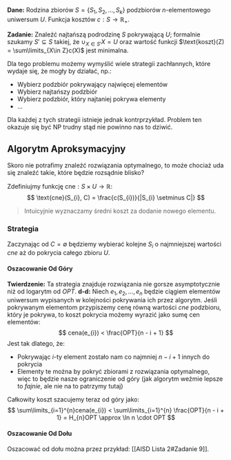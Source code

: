 **Dane:**
Rodzina zbiorów $S = \{S_{1},S_{2},\dots,S_{k}\}$ podzbiorów $n$-elementowego uniwersum $U$.
Funkcja kosztów $c:S\to \mathbb{R}_{+}$.

**Zadanie:**
Znaleźć najtańszą podrodzinę $S$ pokrywającą $U$; formalnie szukamy $S' \subseteq S$ takiej, że $\cup_{X\in S'}X = U$ oraz wartość funkcji $\text{koszt}(Z) = \sum\limits_{X\in Z}c(X)$ jest minimalna.

Dla tego problemu możemy wymyślić wiele strategii zachłannych, które wydaje się, że mogły by działać, np.:

- Wybierz podzbiór pokrywający najwięcej elementów
- Wybierz najtańszy podzbiór
- Wybierz podzbiór, który najtaniej pokrywa elementy
- ...

Dla każdej z tych strategii istnieje jednak kontrprzykład.
Problem ten okazuje się być NP trudny stąd nie powinno nas to dziwić.

## Algorytm Aproksymacyjny

Skoro nie potrafimy znaleźć rozwiązania optymalnego, to może chociaż uda się znaleźć takie, które będzie rozsądnie blisko?

Zdefiniujmy funkcję $\text{cne} : S \times U \to \mathbb{R}$:
$$
\text{cne}(S_{i}, C) = \frac{c(S_{i})}{|S_{i} \setminus C|}
$$
> Intuicyjnie wyznaczamy średni koszt za dodanie nowego elementu.

### Strategia

Zaczynając od $C = \emptyset$ będziemy wybierać kolejne $S_{i}$ o najmniejszej wartości $cne$ aż do pokrycia całego zbioru $U$.

#### Oszacowanie Od Góry
**Twierdzenie:**
Ta strategia znajduje rozwiązania nie gorsze asymptotycznie niż od logarytm od $OPT$.
**d-d:**
Niech $e_{1},e_{2},\dots,e_{n}$ będzie ciągiem elementów uniwersum wypisanych w kolejności pokrywania ich przez algorytm. Jeśli pokrywanym elementom przypiszemy cenę równą wartości $cne$ podzbioru, który je pokrywa, to koszt pokrycia możemy wyrazić jako sumę cen elementów:
$$
cena(e_{i}) < \frac{OPT}{n - i + 1}
$$
Jest tak dlatego, że:

- Pokrywając $i$-ty element zostało nam co najmniej $n-i+1$ innych do pokrycia
- Elementy te można by pokryć zbiorami z rozwiązania optymalnego, więc to będzie nasze ograniczenie od góry (jak algorytm weźmie lepsze to *fajnie*, ale nie na to patrzymy tutaj)

Całkowity koszt szacujemy teraz od góry jako:
$$
\sum\limits_{i=1}^{n}cena(e_{i}) < \sum\limits_{i=1}^{n} \frac{OPT}{n - i + 1} = H_{n}OPT \approx \ln n \cdot OPT
$$

#### Oszacowanie Od Dołu

Oszacować od dołu można przez przykład: [[AISD Lista 2#Zadanie 9]].
